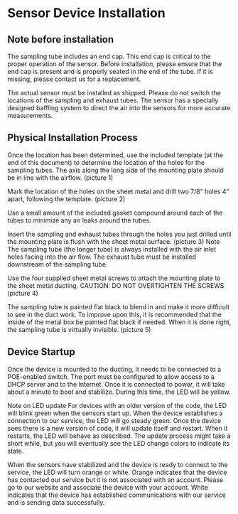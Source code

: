 # Sensor Device Installation

## Note before installation
The sampling tube includes an end cap. This end cap is critical to the proper operation of the sensor. Before installation, please ensure that the end cap is present and is properly seated in the end of the tube. If it is missing, please contact us for a replacement.

The actual sensor must be installed as shipped. Please do not switch the locations of the sampling and exhaust tubes. The sensor has a specially designed baffling system to direct the air into the sensors for more accurate measurements.

## Physical Installation Process
Once the location has been determined, use the included template (at the end of this document) to determine the location of the holes for the sampling tubes. The axis along the long side of the mounting plate should be in line with the airflow.
(picture 1)

Mark the location of the holes on the sheet metal and drill two 7/8” holes 4” apart, following the template.
(picture 2)

Use a small amount of the included gasket compound around each of the tubes to minimize any air leaks around the tubes.

Insert the sampling and exhaust tubes through the holes you just drilled until the mounting plate is flush with the sheet metal surface. 
(picture 3)
Note
The sampling tube (the longer tube) is always installed with the air inlet holes facing into the air flow. 
The exhaust tube must be installed downstream of the sampling tube.

Use the four supplied sheet metal screws to attach the mounting plate to the sheet metal ducting. 
CAUTION: DO NOT OVERTIGHTEN THE SCREWS
(picture 4)

The sampling tube is painted flat black to blend in and make it more difficult to see in the duct work. To improve upon this, it is recommended that the inside of the metal box be painted flat black if needed. When it is done right, the sampling tube is virtually invisible.
(picture 5)

## Device Startup
Once the device is mounted to the ducting, it needs to be connected to a POE-enabled switch. The port must be configured to allow access to a DHCP server and to the Internet. Once it is connected to power, it will take about a minute to boot and stabilize. During this time, the LED will be yellow. 

Note on LED update
For devices with an older version of the code, the LED will blink green when the sensors start up. When the device establishes a connection to our service, the LED will go steady green. Once the device sees there is a new version of code, it will update itself and restart. When it restarts, the LED will behave as described. The update process might take a short while, but you will eventually see the LED change colors to indicate its state.

When the sensors have stabilized and the device is ready to connect to the service, the LED will turn orange or white. Orange indicates that the device has contacted our service but it is not associated with an account. Please go to our website and associate the device with your account.  White indicates that the device has established communications with our service and is sending data successfully.
